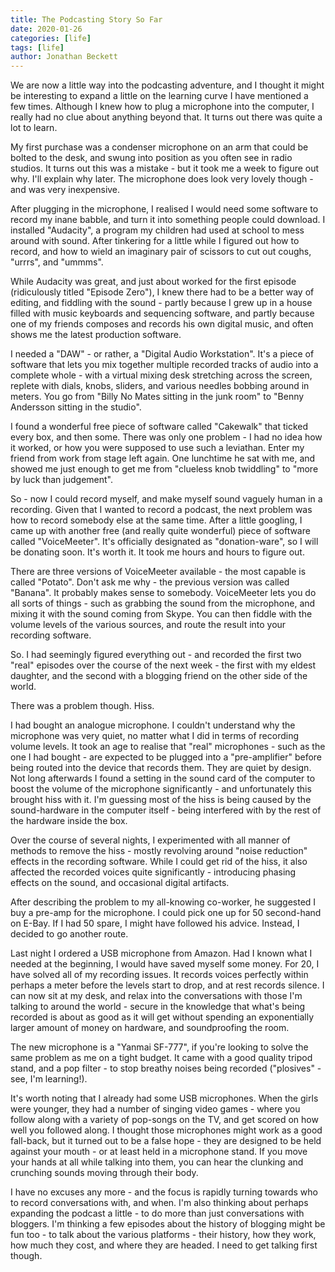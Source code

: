 ```yaml
---
title: The Podcasting Story So Far
date: 2020-01-26
categories: [life]
tags: [life]
author: Jonathan Beckett
---
```


We are now a little way into the podcasting adventure, and I thought it might be interesting to expand a little on the learning curve I have mentioned a few times. Although I knew how to plug a microphone into the computer, I really had no clue about anything beyond that. It turns out there was quite a lot to learn.

My first purchase was a condenser microphone on an arm that could be bolted to the desk, and swung into position as you often see in radio studios. It turns out this was a mistake - but it took me a week to figure out why. I'll explain why later. The microphone does look very lovely though - and was very inexpensive.

After plugging in the microphone, I realised I would need some software to record my inane babble, and turn it into something people could download. I installed "Audacity", a program my children had used at school to mess around with sound. After tinkering for a little while I figured out how to record, and how to wield an imaginary pair of scissors to cut out coughs, "urrrs", and "ummms".

While Audacity was great, and just about worked for the first episode (ridiculously titled "Episode Zero"), I knew there had to be a better way of editing, and fiddling with the sound - partly because I grew up in a house filled with music keyboards and sequencing software, and partly because one of my friends composes and records his own digital music, and often shows me the latest production software.

I needed a "DAW" - or rather, a "Digital Audio Workstation". It's a piece of software that lets you mix together multiple recorded tracks of audio into a complete whole - with a virtual mixing desk stretching across the screen, replete with dials, knobs, sliders, and various needles bobbing around in meters. You go from "Billy No Mates sitting in the junk room" to "Benny Andersson sitting in the studio".

I found a wonderful free piece of software called "Cakewalk" that ticked every box, and then some. There was only one problem - I had no idea how it worked, or how you were supposed to use such a leviathan. Enter my friend from work from stage left again. One lunchtime he sat with me, and showed me just enough to get me from "clueless knob twiddling" to "more by luck than judgement".

So - now I could record myself, and make myself sound vaguely human in a recording. Given that I wanted to record a podcast, the next problem was how to record somebody else at the same time. After a little googling, I came up with another free (and really quite wonderful) piece of software called "VoiceMeeter". It's officially designated as "donation-ware", so I will be donating soon. It's worth it. It took me hours and hours to figure out.

There are three versions of VoiceMeeter available - the most capable is called "Potato". Don't ask me why - the previous version was called "Banana". It probably makes sense to somebody. VoiceMeeter lets you do all sorts of things - such as grabbing the sound from the microphone, and mixing it with the sound coming from Skype. You can then fiddle with the volume levels of the various sources, and route the result into your recording software.

So. I had seemingly figured everything out - and recorded the first two "real" episodes over the course of the next week - the first with my eldest daughter, and the second with a blogging friend on the other side of the world.

There was a problem though. Hiss.

I had bought an analogue microphone. I couldn't understand why the microphone was very quiet, no matter what I did in terms of recording volume levels. It took an age to realise that "real" microphones - such as the one I had bought - are expected to be plugged into a "pre-amplifier" before being routed into the device that records them. They are quiet by design. Not long afterwards I found a setting in the sound card of the computer to boost the volume of the microphone significantly - and unfortunately this brought hiss with it. I'm guessing most of the hiss is being caused by the sound-hardware in the computer itself - being interfered with by the rest of the hardware inside the box.

Over the course of several nights, I experimented with all manner of methods to remove the hiss - mostly revolving around "noise reduction" effects in the recording software. While I could get rid of the hiss, it also affected the recorded voices quite significantly - introducing phasing effects on the sound, and occasional digital artifacts.

After describing the problem to my all-knowing co-worker, he suggested I buy a pre-amp for the microphone. I could pick one up for 50 second-hand on E-Bay. If I had 50 spare, I might have followed his advice. Instead, I decided to go another route.

Last night I ordered a USB microphone from Amazon. Had I known what I needed at the beginning, I would have saved myself some money. For 20, I have solved all of my recording issues. It records voices perfectly within perhaps a meter before the levels start to drop, and at rest records silence. I can now sit at my desk, and relax into the conversations with those I'm talking to around the world - secure in the knowledge that what's being recorded is about as good as it will get without spending an exponentially larger amount of money on hardware, and soundproofing the room.

The new microphone is a "Yanmai SF-777", if you're looking to solve the same problem as me on a tight budget. It came with a good quality tripod stand, and a pop filter - to stop breathy noises being recorded ("plosives" - see, I'm learning!).

It's worth noting that I already had some USB microphones. When the girls were younger, they had a number of singing video games - where you follow along with a variety of pop-songs on the TV, and get scored on how well you followed along. I thought those microphones might work as a good fall-back, but it turned out to be a false hope - they are designed to be held against your mouth - or at least held in a microphone stand. If you move your hands at all while talking into them, you can hear the clunking and crunching sounds moving through their body.

I have no excuses any more - and the focus is rapidly turning towards who to record conversations with, and when. I'm also thinking about perhaps expanding the podcast a little - to do more than just conversations with bloggers. I'm thinking a few episodes about the history of blogging might be fun too - to talk about the various platforms - their history, how they work, how much they cost, and where they are headed. I need to get talking first though.